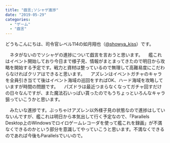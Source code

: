 ```yaml
---
title: "戯言;ソシャゲ進捗"
date: "2019-05-29"
categories: 
  - "ゲーム"
  - "戯言"
---
```


どうもこんにちは、司令官レベル114の如月翔也（[@showya\_kiss](http://twitter.com/showya_kiss)）です。

　ネタがないのでソシャゲの進捗について戯言を言おうと思います。 　艦これはイベント開始しており今日まで様子見、情報がまとまってきたので明日から攻略を開始する予定です。戦力と資材は整っているので無理して高難易度にこだわらなければクリアはできると思います。 　アズレンはイベントガチャのキャラを全員引き当てて後はイベント海域の巡回をすればOK、ハード海域を攻略していますが時間の問題です。 　パズドラは最近つまらなくなってガチャ回すだけの日々なんですが、また魔法石いっぱい貰ったのでもうちょっといろんなキャラ狙っていこうかと思います。

　みたいな進捗です。ぶっちゃけアズレン以外様子見の状態なので進捗はしていないんですが、艦これは明日から本気出して行く予定なので、「Parallels Desktop上のWindowsでロイロゲームレコーダを使って艦これを録画」が不満なくできるのかという部分を意識してやっていこうと思います。不満なくできるのであれば今後もParallelsでいいので。

